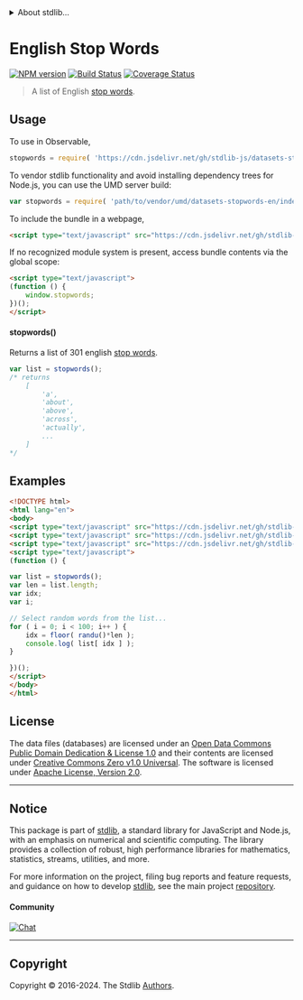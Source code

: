 <!--

@license Apache-2.0

Copyright (c) 2018 The Stdlib Authors.

Licensed under the Apache License, Version 2.0 (the "License");
you may not use this file except in compliance with the License.
You may obtain a copy of the License at

   http://www.apache.org/licenses/LICENSE-2.0

Unless required by applicable law or agreed to in writing, software
distributed under the License is distributed on an "AS IS" BASIS,
WITHOUT WARRANTIES OR CONDITIONS OF ANY KIND, either express or implied.
See the License for the specific language governing permissions and
limitations under the License.

-->


<details>
  <summary>
    About stdlib...
  </summary>
  <p>We believe in a future in which the web is a preferred environment for numerical computation. To help realize this future, we've built stdlib. stdlib is a standard library, with an emphasis on numerical and scientific computation, written in JavaScript (and C) for execution in browsers and in Node.js.</p>
  <p>The library is fully decomposable, being architected in such a way that you can swap out and mix and match APIs and functionality to cater to your exact preferences and use cases.</p>
  <p>When you use stdlib, you can be absolutely certain that you are using the most thorough, rigorous, well-written, studied, documented, tested, measured, and high-quality code out there.</p>
  <p>To join us in bringing numerical computing to the web, get started by checking us out on <a href="https://github.com/stdlib-js/stdlib">GitHub</a>, and please consider <a href="https://opencollective.com/stdlib">financially supporting stdlib</a>. We greatly appreciate your continued support!</p>
</details>

# English Stop Words

[![NPM version][npm-image]][npm-url] [![Build Status][test-image]][test-url] [![Coverage Status][coverage-image]][coverage-url] <!-- [![dependencies][dependencies-image]][dependencies-url] -->

> A list of English [stop words][stopwords].

<section class="intro">

</section>

<!-- /.intro -->



<section class="usage">

## Usage

To use in Observable,

```javascript
stopwords = require( 'https://cdn.jsdelivr.net/gh/stdlib-js/datasets-stopwords-en@v0.2.2-umd/browser.js' )
```

To vendor stdlib functionality and avoid installing dependency trees for Node.js, you can use the UMD server build:

```javascript
var stopwords = require( 'path/to/vendor/umd/datasets-stopwords-en/index.js' )
```

To include the bundle in a webpage,

```html
<script type="text/javascript" src="https://cdn.jsdelivr.net/gh/stdlib-js/datasets-stopwords-en@v0.2.2-umd/browser.js"></script>
```

If no recognized module system is present, access bundle contents via the global scope:

```html
<script type="text/javascript">
(function () {
    window.stopwords;
})();
</script>
```

#### stopwords()

Returns a list of 301 english [stop words][stopwords].

```javascript
var list = stopwords();
/* returns
    [
        'a',
        'about',
        'above',
        'across',
        'actually',
        ...
    ]
*/
```

</section>

<!-- /.usage -->

<section class="examples">

## Examples

<!-- eslint no-undef: "error" -->

```html
<!DOCTYPE html>
<html lang="en">
<body>
<script type="text/javascript" src="https://cdn.jsdelivr.net/gh/stdlib-js/math-base-special-floor@umd/browser.js"></script>
<script type="text/javascript" src="https://cdn.jsdelivr.net/gh/stdlib-js/random-base-randu@umd/browser.js"></script>
<script type="text/javascript" src="https://cdn.jsdelivr.net/gh/stdlib-js/datasets-stopwords-en@v0.2.2-umd/browser.js"></script>
<script type="text/javascript">
(function () {

var list = stopwords();
var len = list.length;
var idx;
var i;

// Select random words from the list...
for ( i = 0; i < 100; i++ ) {
    idx = floor( randu()*len );
    console.log( list[ idx ] );
}

})();
</script>
</body>
</html>
```

</section>

<!-- /.examples -->



<!-- <license> -->

## License

The data files (databases) are licensed under an [Open Data Commons Public Domain Dedication & License 1.0][pddl-1.0] and their contents are licensed under [Creative Commons Zero v1.0 Universal][cc0]. The software is licensed under [Apache License, Version 2.0][apache-license].

<!-- </license> -->

<!-- Section for related `stdlib` packages. Do not manually edit this section, as it is automatically populated. -->

<section class="related">

</section>

<!-- /.related -->

<!-- Section for all links. Make sure to keep an empty line after the `section` element and another before the `/section` close. -->


<section class="main-repo" >

* * *

## Notice

This package is part of [stdlib][stdlib], a standard library for JavaScript and Node.js, with an emphasis on numerical and scientific computing. The library provides a collection of robust, high performance libraries for mathematics, statistics, streams, utilities, and more.

For more information on the project, filing bug reports and feature requests, and guidance on how to develop [stdlib][stdlib], see the main project [repository][stdlib].

#### Community

[![Chat][chat-image]][chat-url]

---

## Copyright

Copyright &copy; 2016-2024. The Stdlib [Authors][stdlib-authors].

</section>

<!-- /.stdlib -->

<!-- Section for all links. Make sure to keep an empty line after the `section` element and another before the `/section` close. -->

<section class="links">

[npm-image]: http://img.shields.io/npm/v/@stdlib/datasets-stopwords-en.svg
[npm-url]: https://npmjs.org/package/@stdlib/datasets-stopwords-en

[test-image]: https://github.com/stdlib-js/datasets-stopwords-en/actions/workflows/test.yml/badge.svg?branch=v0.2.2
[test-url]: https://github.com/stdlib-js/datasets-stopwords-en/actions/workflows/test.yml?query=branch:v0.2.2

[coverage-image]: https://img.shields.io/codecov/c/github/stdlib-js/datasets-stopwords-en/main.svg
[coverage-url]: https://codecov.io/github/stdlib-js/datasets-stopwords-en?branch=main

<!--

[dependencies-image]: https://img.shields.io/david/stdlib-js/datasets-stopwords-en.svg
[dependencies-url]: https://david-dm.org/stdlib-js/datasets-stopwords-en/main

-->

[chat-image]: https://img.shields.io/gitter/room/stdlib-js/stdlib.svg
[chat-url]: https://app.gitter.im/#/room/#stdlib-js_stdlib:gitter.im

[stdlib]: https://github.com/stdlib-js/stdlib

[stdlib-authors]: https://github.com/stdlib-js/stdlib/graphs/contributors

[cli-section]: https://github.com/stdlib-js/datasets-stopwords-en#cli
[cli-url]: https://github.com/stdlib-js/datasets-stopwords-en/tree/cli
[@stdlib/datasets-stopwords-en]: https://github.com/stdlib-js/datasets-stopwords-en/tree/main

[umd]: https://github.com/umdjs/umd
[es-module]: https://developer.mozilla.org/en-US/docs/Web/JavaScript/Guide/Modules

[deno-url]: https://github.com/stdlib-js/datasets-stopwords-en/tree/deno
[deno-readme]: https://github.com/stdlib-js/datasets-stopwords-en/blob/deno/README.md
[umd-url]: https://github.com/stdlib-js/datasets-stopwords-en/tree/umd
[umd-readme]: https://github.com/stdlib-js/datasets-stopwords-en/blob/umd/README.md
[esm-url]: https://github.com/stdlib-js/datasets-stopwords-en/tree/esm
[esm-readme]: https://github.com/stdlib-js/datasets-stopwords-en/blob/esm/README.md
[branches-url]: https://github.com/stdlib-js/datasets-stopwords-en/blob/main/branches.md

[pddl-1.0]: http://opendatacommons.org/licenses/pddl/1.0/

[cc0]: https://creativecommons.org/publicdomain/zero/1.0

[apache-license]: https://www.apache.org/licenses/LICENSE-2.0

[stopwords]: https://en.wikipedia.org/wiki/Stop_words

</section>

<!-- /.links -->
